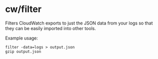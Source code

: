 # cw/filter

Filters CloudWatch exports to just the JSON data from your logs so that they can be easily imported into other tools.

Example usage:

```
filter -data=logs > output.json
gzip output.json
```